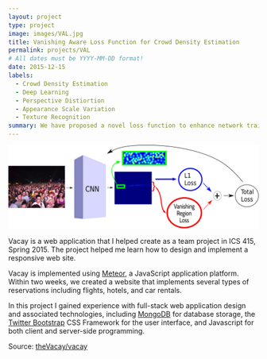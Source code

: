 ```yaml
---
layout: project
type: project
image: images/VAL.jpg
title: Vanishing Aware Loss Function for Crowd Density Estimation
permalink: projects/VAL
# All dates must be YYYY-MM-DD format!
date: 2015-12-15
labels:
  - Crowd Density Estimation
  - Deep Learning
  - Perspective Distiortion
  - Appearance Scale Variation
  - Texture Recognition
summary: We have proposed a novel loss function to enhance network training for a better estimation of crowd density, taking the effects of perspective distortion into account.
---
```


<img class="ui medium right floated rounded image" src="../images/VAL.jpg">

Vacay is a web application that I helped create as a team project in ICS 415, Spring 2015. The project helped me learn how to design and implement a responsive web site.

Vacay is implemented using [Meteor](http://meteor.com), a JavaScript application platform. Within two weeks, we created a website that implements several types of reservations including flights, hotels, and car rentals.

In this project I gained experience with full-stack web application design and associated technologies, including [MongoDB](http://mongodb.com) for database storage, the [Twitter Bootstrap](http://getbootstrap.com/) CSS Framework for the user interface, and Javascript for both client and server-side programming. 
 
Source: <a href="https://github.com/theVacay/vacay"><i class="large github icon"></i>theVacay/vacay</a>